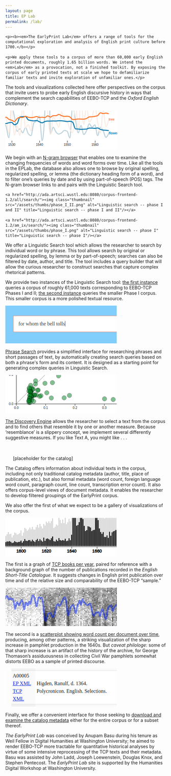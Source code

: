```yaml
---
layout: page
title: EP Lab
permalink: /lab/
---
```


<div class="post-content">

    <p><b><em>The EarlyPrint Lab</em> offers a range of tools for the computational exploration and analysis of English print culture before 1700.</b></p>

    <p>We apply these tools to a corpus of more than 60,000 early English printed documents, roughly 1.65 billion words. We intend the <em>Lab</em> as a provocation, not a finished toolkit. By exposing the corpus of early printed texts at scale we hope to defamiliarize familiar texts and invite exploration of unfamiliar ones.</p>

<p>The tools and visualizations collected here offer perspectives on the corpus that invite users to probe early English discursive history in ways that complement the search capabilities of EEBO-TCP and the <em>Oxford English Dictionary</em>.</p>

<div class="float_image_div">
    <a href="https://earlyprint.org/lab/tool_ngram_browser.html"><img class="thumbnail" src="/assets/thumbs/n_gram.png" alt="N-gram browser" title="N-gram browser"/></a>
</div>

<p>We begin with an <a href="https://earlyprint.org/lab/tool_ngram_browser.html?">N-gram
browser</a> that
enables one to examine the changing frequencies of words and word forms
over time. Like all the tools in the EPLab, the database also allows one
to browse by original spelling, regularized spelling, or lemma (the
dictionary heading form of a word), and to filter one’s queries by date
and by using part-of-speech (POS) tags. The N-gram browser links to and
pairs with the Linguistic Search tool.</p>

<div class="float_image_div">

    <a href="http://ada.artsci.wustl.edu:8080/corpus-frontend-1.2/all/search/"><img class="thumbnail" src="/assets/thumbs/phase_I_II.png" alt="Linguistic search -- phase I and II" title="Linguistic search -- phase I and II"/></a>

    <a href="http://ada.artsci.wustl.edu:8080/corpus-frontend-1.2/am_ix/search/"><img class="thumbnail" src="/assets/thumbs/phase_I.png" alt="Linguistic search -- phase I" title="Linguistic search -- phase I"/></a>

</div>

<p>We offer a Linguistic Search tool which allows the researcher to search
by individual word or by phrase. This tool allows search by original or
regularized spelling, by lemma or by part-of-speech; searches can also
be filtered by date, author, and title. The tool includes a query
builder that will allow the curious researcher to construct searches
that capture complex rhetorical patterns. 

We provide two instances of
the Linguistic Search tool: <a href="http://ada.artsci.wustl.edu:8080/corpus-frontend-1.2/all/search/">the first instance</a> queries a corpus of
roughly 61,000 texts corresponding to EEBO-TCP Phases I and II; <a href="http://ada.artsci.wustl.edu:8080/corpus-frontend-1.2/am_ix/search/">the
second instance</a> queries the smaller Phase I corpus. This smaller corpus
is a more polished textual resource.</p>

<div style="clear:both;"></div>

<div class="float_image_div">
    <a href="https://earlyprint.org/lab/tool_phrase_search.html"><img class="thumbnail" src="/assets/thumbs/phase_search.png" alt="Phrase search" title="Phrase search"/></a>
</div>

<p><a href="https://earlyprint.org/lab/tool_phrase_search.html">Phrase Search</a> provides a simplified interface for researching phrases and short passages of text, by automatically creating search queries based on both a phrase's form and its content. It is designed as a starting point for generating complex queries in Linguistic Search.</p>

<div style="clear:both;"></div>

<div class="float_image_div">
    <a href="https://earlyprint.org/lab/tool_discovery_engine.html?which_to_do=find_texts&eebo_tcp_id=A43441&n_results=35&tfidf_weight=6&mallet_weight=6&tag_weight=6"><img class="thumbnail" src="/assets/thumbs/disco.png" alt="Discovery engine" title="Discovery engine"/></a>
</div>

<p><a href="https://earlyprint.org/lab/tool_discovery_engine.html?which_to_do=find_texts&amp;eebo_tcp_id=A43441&amp;n_results=35&amp;tfidf_weight=6&amp;mallet_weight=6&amp;tag_weight=6">The Discovery Engine</a> allows the researcher to select a text from the
corpus and to find others that resemble it by one or another measure.
Because ‘resemblance’ is a slippery concept, we implement several
differently suggestive measures. If you like Text A, you might like . . .</p>

<div style="clear:both;"></div>

<div class="float_image_div">
    <span class="thumbnail"><br/><br/>&nbsp;&nbsp;&nbsp;&nbsp;&nbsp;&nbsp;[placeholder for the catalog]</span>
</div>

<p>The Catalog offers information about individual texts in the corpus,
including not only traditional catalog metadata (author, title, place of
publication, etc.), but also formal metadata (word count, foreign
language word count, paragraph count, line count,
transcription error count). It also offers corpus-level views of
document metadata. It enables the researcher to develop filtered
groupings of the EarlyPrint corpus.</p>

<p>We also offer the first of what we expect to be a gallery of
visualizations of the corpus.</p>

<div class="float_image_div">
    <a href="https://earlyprint.org/lab/tool_eebo_estc_texts.html"><img class="thumbnail" src="/assets/thumbs/text_counts.png" alt="TCP books per year" title="TCP books per year"/></a>
</div>

<p>The first is a graph of <a href="https://earlyprint.org/lab/tool_eebo_estc_texts.html">TCP books per
year</a>, paired for
reference with a background graph of the number of publications recorded
in the <em>English Short-Title Catalogue.</em> It suggests changes in English
print publication over time and of the relative size and comparability
of the EEBO-TCP “sample.”</p>

<div style="clear:both;"></div>

<div class="float_image_div">
    <a href="https://earlyprint.org/lab/tool_words_per_year.html"><img class="thumbnail" src="/assets/thumbs/words_per_year.png" alt="Word count per document over time" title="Word count per document over time" /></a>
</div>

<p>The second is a <a href="https://earlyprint.org/lab/tool_words_per_year.html">scatterplot showing word count per document over
time</a>, producing,
among other patterns, a striking visualization of the sharp increase in
pamphlet production in the 1640s. But <em>caveat philologe</em>: some of that
sharp increase is an artifact of the history of the archive, for George
Thomason’s assiduousness in collecting Civil War pamphlets somewhat
distorts EEBO as a sample of printed discourse.</p>

<div style="clear:both;"></div>

<div class="float_image_div">
    <a href="https://earlyprint.org/download/"><img class="thumbnail" src="/assets/thumbs/download.png" alt="Download and examine catalog metadata" title="Download and examine catalog metadata"/></a>
</div>

<p>Finally, we offer a convenient interface for those seeking to <a href="https://earlyprint.org/download/">download
and examine the catalog metadata</a> either for the entire corpus or for a
subset thereof.</p>

<p><em>The EarlyPrint Lab</em> was conceived by Anupam Basu during his tenure as
Weil Fellow in Digital Humanities at Washington University; he aimed to
render EEBO-TCP more tractable for quantitative historical analyses by
virtue of some intensive reprocessing of the TCP texts and their
metadata. Basu was assisted by John Ladd, Joseph Loewenstein, Douglas Knox, and Stephen Pentecost. The <em>EarlyPrint Lab</em> site is
supported by the Humanities Digital Workshop at Washington University.</p>

<link rel="stylesheet" type="text/css" href="/assets/tools/css/common_tool_styles.css?v=1500">


  </div>


<link rel="stylesheet" type="text/css" href="/assets/tools/css/common_tool_styles.css?v=1500"/>

